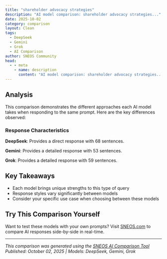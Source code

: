 ```yaml
---
title: "shareholder advocacy strategies"
description: "AI model comparison: shareholder advocacy strategies..."
date: 2025-10-02
category: comparison
layout: Clean
tags:
  - DeepSeek
  - Gemini
  - Grok
  - AI Comparison
author: SNEOS Community
head:
  - - meta
    - name: description
      content: "AI model comparison: shareholder advocacy strategies..."
---
```


<ChatComparison
  title="shareholder advocacy strategies"
  prompt="shareholder advocacy strategies"
  :responses='{
    "DeepSeek": "Of course. Shareholder advocacy is a powerful strategy used by investors to influence corporate behavior on environmental, social, and governance (ESG) issues without divesting (selling their shares).\n\nHere is a comprehensive overview of shareholder advocacy strategies, from the most common to the most advanced.\n\n### The Core Philosophy\nThe underlying principle is that addressing ESG risks (like climate change, labor practices, or poor governance) is essential for protecting and enhancing the long-term value of the investment. Advocates argue that good ESG performance correlates with reduced risk and stronger financial performance.\n\n---\n\n### Tier 1: Foundational \u0026 Low-Intensity Strategies\n\nThese are the first steps most investors, including large asset managers, take.\n\n**1. Direct Engagement (Dialogue)**\n*   **What it is:** Private, direct communication between the shareholder (or a group of shareholders) and a company\u0027s management or board of directors.\n*   **How it works:** Investors schedule meetings, calls, or send letters to discuss specific concerns (e.g., carbon emissions targets, diversity data, political spending). The goal is to persuade management to change a policy or practice.\n*   **Best for:** Complex issues that require nuanced discussion and where companies may be open to change but need guidance.\n\n**2. Proxy Voting**\n*   **What it is:** Using shareholder voting rights on resolutions and board appointments at a company\u0027s Annual General Meeting (AGM).\n*   **How it works:**\n    *   **Shareholder Proposals:** Investors file resolutions requesting the company take a specific action (e.g., report on plastic use, improve human rights due diligence). All shareholders then vote on it.\n    *   **Management Proposals:** Investors vote on company-sponsored items, such as electing directors or approving executive pay (\u0022Say-on-Pay\u0022). Voting against management sends a powerful signal.\n*   **Best for:** Issues that have reached a public stage or where dialogue has failed. It\u0027s a way to formally gauge the sentiment of the entire shareholder base.\n\n---\n\n### Tier 2: Escalated \u0026 Collaborative Strategies\n\nWhen foundational strategies don\u0027t yield results, investors escalate their efforts.\n\n**3. Coalition Building**\n*   **What it is:** Joining forces with other investors to amplify their voice and influence. There is strength in numbers.\n*   **How it works:** Through organizations like:\n    *   **Ceres:** A nonprofit that networks investors, companies, and public interest groups.\n    *   **Principles for Responsible Investment (PRI):** A UN-supported initiative with thousands of signatories who commit to incorporating ESG issues.\n    *   **Interfaith Center on Corporate Responsibility (ICCR):** A coalition of faith-based and values-driven investors.\n*   **Best for:** Any major issue where a unified front is necessary to get a company\u0027s attention.\n\n**4. Public Campaigns**\n*   **What it is:** Using media and public pressure to highlight a company\u0027s shortcomings.\n*   **How it works:** Issuing press releases, publishing open letters, running social media campaigns, or engaging with journalists to shine a light on the issue. This is often used by activist NGOs that are also shareholders.\n*   **Best for:** When a company is particularly unresponsive to private engagement and the issue has significant public interest.\n\n**5. Proxy Fights (A Form of Shareholder Activism)**\n*   **What it is:** A more aggressive and costly strategy to replace one or more members of the company\u0027s board of directors.\n*   **How it works:** A shareholder (or group) nominates an alternative slate of directors they believe will better oversee the company and address the issues of concern. This is a direct challenge to management\u0027s control.\n*   **Best for:** Situations where poor governance is seen as the root cause of the problem and current directors are unaccountable.\n\n---\n\n### Tier 3: Advanced \u0026 Legalistic Strategies\n\nThese are high-stakes strategies typically employed by sophisticated investors.\n\n**6. Submitting \u0026 Withdrawing Proposals**\n*   **What it is:** A strategic dance around shareholder resolutions.\n*   **How it works:** An investor files a proposal to be voted on. Then, if the company agrees to negotiate and make meaningful commitments, the investor **withdraws** the proposal. This is a \u0022win\u0022 for both sides\u2014the company avoids a public vote and the investor achieves their goal.\n*   **Best for:** Investors who are serious about achieving change and are skilled negotiators.\n\n**7. Litigation**\n*   **What it is:** Using the legal system to force change.\n*   **How it works:** Filing a lawsuit against the company or its directors for breaches of fiduciary duty. For example, suing for failing to manage a clear and material ESG risk that has harmed the company.\n*   **Best for:** Extreme cases where a company\u0027s actions (or inactions) have clearly violated laws or their fiduciary duties, causing demonstrable harm.\n\n---\n\n### Key Issue Areas for Shareholder Advocacy\n\nThese strategies are applied to a wide range of concerns:\n\n*   **Environmental (E):**\n    *   Climate Change (emissions reporting, net-zero targets)\n    *   Water Stewardship\n    *   Plastic Pollution \u0026 Waste\n    *   Deforestation \u0026 Biodiversity\n*   **Social (S):**\n    *   Labor Standards \u0026 Human Rights in Supply Chains\n    *   Workplace Diversity, Equity, and Inclusion (DEI)\n    *   Data Privacy \u0026 Cybersecurity\n    *   Community Relations\n*   **Governance (G):**\n    *   Executive Compensation\n    *   Board Diversity and Independence\n    *   Political Lobbying and Expenditures\n    *   Shareholder Rights (e.g., proxy access)\n\n### Who Practices Shareholder Advocacy?\n\n*   **Asset Managers:** Large firms like BlackRock, Vanguard, and State Street now engage heavily on ESG issues due to client demand.\n*   **Public Pension Funds:** Often leaders in advocacy due to their long-term investment horizons (e.g., CalPERS, NY State Common Retirement Fund).\n*   **Faith-Based Investors:** Pioneers of the movement, using their investments to align with their moral values.\n*   **Foundations \u0026 Endowments:** Similarly motivated by mission alignment.\n*   **NGOs \u0026 Activist Funds:** Often buy shares specifically to advocate for change from within.\n*   **Individual Investors:** Can participate by voting their proxies and joining coalitions.\n\n### The \u0022Quiet vs. Loud\u0022 Debate\n\nA key tension in the field is between:\n*   **Quet Engagement:** Preferred by many large asset managers who believe private dialogue is more effective and preserves business relationships.\n*   **Loud Advocacy:** Preferred by activists and NGOs who believe public pressure and voting are necessary to hold companies accountable.\n\nIn practice, a **mixed strategy** is often most effective: starting with private dialogue and escalating to public tactics if progress stalls.",
    "Gemini": "Shareholder advocacy strategies are actions that shareholders take to influence a company\u0027s policies, practices, and performance. They can range from friendly engagement to more confrontational tactics. Here\u0027s a breakdown of common strategies, categorized by approach:\n\n**I. Collaborative and Constructive Engagement (Low-Intensity)**\n\n*   **Direct Dialogue/Engagement:**\n    *   **Meeting with Management:** This is often the first step. Shareholders can request meetings with company executives, board members, or investor relations teams to discuss concerns, ask questions, and offer suggestions.\n    *   **Letters and Emails:** Sending written communication outlining specific issues and proposed solutions.\n    *   **Informal Discussions:** Participating in conferences, webinars, or other events to network with company representatives and exchange views.\n\n    *   **Goals:** Build relationships, gain information, understand management\u0027s perspective, and influence decision-making behind the scenes.\n\n*   **Proxy Voting:**\n    *   **Voting on Resolutions:** Using proxy votes to support or oppose management proposals or shareholder-sponsored resolutions.  This is a powerful tool, particularly with larger shareholdings.\n    *   **Voting Abstention:**  A form of protest used when a shareholder disagrees with a proposal but doesn\u0027t want to actively oppose it.  It signals concern without requiring a specific negative vote.\n    *   **Goal:** Exercise voting rights to reflect shareholder views and influence company direction on specific issues.\n\n**II. Formal Channels and Public Pressure (Medium-Intensity)**\n\n*   **Shareholder Proposals:**\n    *   **Submitting Resolutions:** Shareholders who meet specific ownership requirements can submit proposals for inclusion in the company\u0027s proxy statement and voted on at the annual meeting.\n    *   **Focus Areas:** These often address environmental, social, and governance (ESG) issues such as climate change, diversity, executive compensation, human rights, and corporate governance structures.\n    *   **Goal:** Bring specific issues to the attention of all shareholders, force management to address them publicly, and potentially change company policies.\n\n*   **Public Statements and Media Engagement:**\n    *   **Press Releases:** Issuing press releases to announce concerns or actions related to the company.\n    *   **Public Letters:** Writing open letters to the company or its stakeholders.\n    *   **Media Interviews:** Speaking with journalists to share perspectives and raise awareness about specific issues.\n    *   **Social Media Campaigns:** Using social media platforms to engage with other shareholders, the public, and the company itself.\n\n    *   **Goal:** Increase public awareness of issues, put pressure on management to take action, and influence public opinion.\n\n**III.  Intense Activism and Legal Options (High-Intensity)**\n\n*   **Proxy Fights:**\n    *   **Nominating Directors:** Putting forward a slate of alternative directors to challenge the existing board.  This is a complex and expensive undertaking.\n    *   **Soliciting Votes:** Actively campaigning to persuade other shareholders to vote for the dissident slate of directors.\n    *   **Goal:** Replace existing board members with individuals who are more aligned with the activist shareholder\u0027s vision.\n\n*   **Legal Action:**\n    *   **Derivative Lawsuits:** Filing lawsuits on behalf of the company against its directors or officers for breaches of fiduciary duty.\n    *   **Securities Litigation:** Suing the company for violations of securities laws, such as misrepresentation or insider trading.\n    *   **Goal:** Hold management accountable for wrongdoing and seek financial redress for the company and its shareholders.\n\n*   **Divestment/Selling Shares (Indirect)**\n    *   **Selling Shares:**  While not directly advocating, selling shares can create downward pressure on the stock price, signaling dissatisfaction to the market and potentially prompting action from the company to address shareholder concerns.\n    *   **Divestment Campaigns:**  Larger institutional investors may divest from companies with problematic practices, particularly related to ESG concerns.  The threat of divestment can be a powerful motivator for change.\n    *   **Goal:** Exert economic pressure and send a strong signal to the company and the market about the shareholder\u0027s disapproval.\n\n**Factors Influencing Strategy Choice**\n\nThe choice of strategy depends on several factors:\n\n*   **Size of Shareholding:** Larger shareholders have more influence and can pursue more aggressive tactics.\n*   **Nature of the Issue:** More serious or urgent issues may warrant more forceful action.\n*   **Company\u0027s Responsiveness:**  If the company is receptive to dialogue, collaborative approaches may be more effective.\n*   **Activist\u0027s Resources:** Proxy fights and legal action are expensive and time-consuming.\n*   **Reputation Risk:** Aggressive tactics can damage the activist\u0027s reputation.\n*   **Legal and Regulatory Environment:**  Shareholder rights and regulations vary by jurisdiction.\n*   **Other Shareholders\u0027 Views:**  Building a coalition of supportive shareholders can significantly increase the chances of success.\n\n**Important Considerations for Shareholders:**\n\n*   **Due Diligence:** Thoroughly research the issue and gather evidence to support your claims.\n*   **Clear Objectives:** Define your goals and desired outcomes.\n*   **Professional Advice:** Consult with legal, financial, and communications professionals.\n*   **Long-Term Perspective:**  Shareholder advocacy can be a long and challenging process.\n*   **Ethical Considerations:**  Act in good faith and avoid spreading misinformation.\n*   **Documentation:**  Keep detailed records of all communications and actions.\n*   **Understand the Company\u0027s Bylaws:** These dictate the process for submitting proposals and nominating directors.\n\n**Trends in Shareholder Advocacy:**\n\n*   **Increased Focus on ESG:**  ESG issues are increasingly prominent in shareholder activism.\n*   **Rise of Passive Investing:**  Large passive investors (like index funds) are under pressure to engage more actively with companies on ESG issues.\n*   **Collaboration Among Investors:**  Shareholders are increasingly working together to amplify their influence.\n*   **Data-Driven Activism:**  Activists are using data analytics to identify companies with poor performance and to target their campaigns more effectively.\n\nBy understanding the various strategies available and the factors that influence their effectiveness, shareholders can play a meaningful role in shaping corporate behavior and promoting long-term value creation.\n",
    "Grok": "Shareholder advocacy strategies are approaches used by shareholders to influence a company\u0027s policies, practices, or governance by leveraging their ownership stakes. These strategies are often employed by activist investors, institutional investors, or advocacy groups to push for changes in areas such as environmental impact, social responsibility, corporate governance, or financial performance. Below are some common shareholder advocacy strategies:\n\n### 1. **Engagement and Dialogue**\n   - **Description**: Shareholders directly engage with company management or the board of directors to discuss concerns and propose changes.\n   - **How It Works**: This often involves private meetings, letters, or calls to express views on specific issues like sustainability practices or executive compensation.\n   - **Goal**: Build a collaborative relationship to influence decision-making without escalating to public confrontation.\n   - **Example**: Institutional investors like BlackRock or Vanguard often engage in private discussions with companies to advocate for better ESG (Environmental, Social, and Governance) practices.\n\n### 2. **Filing Shareholder Resolutions**\n   - **Description**: Shareholders submit formal proposals (resolutions) for a vote at the company\u2019s Annual General Meeting (AGM).\n   - **How It Works**: Resolutions can address issues like climate change policies, diversity on the board, or executive pay. Even if the resolution doesn\u2019t pass, it can pressure the company to act due to public attention.\n   - **Goal**: Raise awareness among other shareholders and force the company to address specific issues.\n   - **Example**: In 2021, a small activist fund, Engine No. 1, successfully used a shareholder resolution to push ExxonMobil to adopt stronger climate goals and elect new board members.\n\n### 3. **Proxy Voting**\n   - **Description**: Shareholders use their voting rights during AGMs to support or oppose management proposals or board candidates.\n   - **How It Works**: Institutional investors or coalitions of shareholders may vote in favor of resolutions that align with their advocacy goals or withhold votes from directors they believe are underperforming.\n   - **Goal**: Influence corporate governance and signal discontent with management.\n   - **Example**: Pension funds often vote against excessive CEO compensation packages to advocate for fair pay practices.\n\n### 4. **Activist Campaigns**\n   - **Description**: Activist investors take a more aggressive approach by acquiring a significant stake in a company and publicly pushing for major changes.\n   - **How It Works**: Tactics can include public letters, media campaigns, or nominating alternative board members (proxy contests) to challenge the current leadership.\n   - **Goal**: Force structural changes, such as divestitures, cost-cutting, or strategic shifts.\n   - **Example**: Carl Icahn\u2019s campaigns against companies like Apple and Dell to push for stock buybacks or other value-enhancing measures.\n\n### 5. **Coalition Building**\n   - **Description**: Shareholders collaborate with other investors, advocacy groups, or stakeholders to amplify their influence.\n   - **How It Works**: Groups like the Interfaith Center on Corporate Responsibility (ICCR) or Climate Action 100\u002B coordinate efforts to press companies on issues like human rights or carbon emissions.\n   - **Goal**: Increase voting power and public pressure by uniting stakeholders with shared objectives.\n   - **Example**: Climate Action 100\u002B has successfully pressured major oil companies like Shell to commit to net-zero emissions targets.\n\n### 6. **Public Campaigns and Media Advocacy**\n   - **Description**: Shareholders use media and public platforms to draw attention to their concerns and pressure companies.\n   - **How It Works**: This can involve issuing press releases, organizing protests, or leveraging social media to highlight issues like labor practices or environmental damage.\n   - **Goal**: Generate public and investor scrutiny to compel the company to act.\n   - **Example**: Activist shareholders have used media campaigns to criticize companies like Nike over supply chain labor issues.\n\n### 7. **Divestment or Threat of Divestment**\n   - **Description**: Shareholders sell or threaten to sell their stakes in a company to signal disapproval of its practices.\n   - **How It Works**: Divestment can harm a company\u2019s stock price and reputation, especially if done by large institutional investors.\n   - **Goal**: Pressure the company to change by creating financial and reputational consequences.\n   - **Example**: University endowments and pension funds have divested from fossil fuel companies to advocate for climate-friendly policies.\n\n### 8. **Litigation**\n   - **Description**: Shareholders may file lawsuits against a company or its executives for breaches of fiduciary duty or other legal violations.\n   - **How It Works**: Legal action can be used to challenge decisions that harm shareholder value or violate governance standards.\n   - **Goal**: Seek accountability, financial compensation, or policy changes through the courts.\n   - **Example**: Shareholders sued Volkswagen after the 2015 emissions scandal, alleging misrepresentation of the company\u2019s environmental impact.\n\n### Key Considerations for Shareholder Advocacy:\n   - **Ownership Size**: The larger the stake a shareholder holds, the more influence they typically have.\n   - **Regulatory Environment**: Rules for filing resolutions, proxy voting, and engaging in activism vary by country (e.g., SEC rules in the U.S.).\n   - **Alignment of Interests**: Successful advocacy often requires aligning goals with other shareholders or stakeholders.\n   - **Risk of Backlash**: Aggressive strategies like public campaigns or litigation can damage relationships with management or other investors.\n\n### Tools and Platforms for Advocacy:\n   - **Proxy Advisory Firms**: Firms like ISS (Institutional Shareholder Services) and Glass Lewis provide recommendations on how to vote on resolutions.\n   - **Shareholder Networks**: Groups like As You Sow or ShareAction help coordinate advocacy efforts.\n   - **Annual Reports and AGMs**: These provide opportunities to raise issues directly with management and other shareholders.\n\nShareholder advocacy has grown in importance with the rise of ESG concerns and the increasing influence of institutional investors. By employing a mix of these strategies, shareholders can effectively push for changes that align with their values or financial objectives. Which strategy to use depends on the issue, the company\u2019s responsiveness, and the resources and influence of the advocating shareholder. Would you like a deeper dive into a specific strategy or example?"
  }'
  published-date="10:31"
/>

## Analysis

This comparison demonstrates the different approaches each AI model takes when responding to the same prompt. Here are the key differences observed:

### Response Characteristics

**DeepSeek**: Provides a direct response with 68 sentences. 

**Gemini**: Provides a detailed response with 53 sentences. 

**Grok**: Provides a detailed response with 59 sentences. 

## Key Takeaways

- Each model brings unique strengths to this type of query
- Response styles vary significantly between models
- Consider your specific use case when choosing between these models

## Try This Comparison Yourself

Want to test these models with your own prompts? Visit [SNEOS.com](https://sneos.com) to compare AI responses side-by-side in real-time.

---

*This comparison was generated using the [SNEOS AI Comparison Tool](https://sneos.com)*
*Published: October 02, 2025 | Models: DeepSeek, Gemini, Grok*
